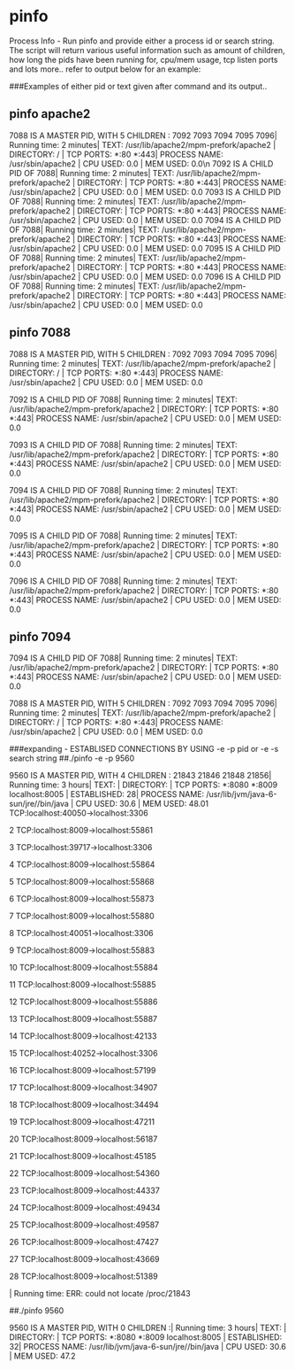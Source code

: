 pinfo
=====

Process Info - Run pinfo and provide either a process id or search string. The script will return various useful information
such as amount of children, how long the pids have been running for, cpu/mem usage, tcp listen ports and lots more.. refer to output below for an example:



###Examples of either pid or text given after command and its output..


## pinfo  apache2


7088 IS A MASTER PID, WITH 5 CHILDREN : 7092 7093 7094 7095 7096| Running time: 2 minutes| TEXT: /usr/lib/apache2/mpm-prefork/apache2 | DIRECTORY: / | TCP PORTS: *:80 *:443| PROCESS NAME: /usr/sbin/apache2 | CPU USED: 0.0 | MEM USED: 0.0\n
7092 IS A CHILD PID OF 7088| Running time: 2 minutes| TEXT: /usr/lib/apache2/mpm-prefork/apache2 | DIRECTORY: | TCP PORTS: *:80 *:443| PROCESS NAME: /usr/sbin/apache2 | CPU USED: 0.0 | MEM USED: 0.0
7093 IS A CHILD PID OF 7088| Running time: 2 minutes| TEXT: /usr/lib/apache2/mpm-prefork/apache2 | DIRECTORY: | TCP PORTS: *:80 *:443| PROCESS NAME: /usr/sbin/apache2 | CPU USED: 0.0 | MEM USED: 0.0
7094 IS A CHILD PID OF 7088| Running time: 2 minutes| TEXT: /usr/lib/apache2/mpm-prefork/apache2 | DIRECTORY: | TCP PORTS: *:80 *:443| PROCESS NAME: /usr/sbin/apache2 | CPU USED: 0.0 | MEM USED: 0.0
7095 IS A CHILD PID OF 7088| Running time: 2 minutes| TEXT: /usr/lib/apache2/mpm-prefork/apache2 | DIRECTORY: | TCP PORTS: *:80 *:443| PROCESS NAME: /usr/sbin/apache2 | CPU USED: 0.0 | MEM USED: 0.0
7096 IS A CHILD PID OF 7088| Running time: 2 minutes| TEXT: /usr/lib/apache2/mpm-prefork/apache2 | DIRECTORY: | TCP PORTS: *:80 *:443| PROCESS NAME: /usr/sbin/apache2 | CPU USED: 0.0 | MEM USED: 0.0



## pinfo  7088




7088 IS A MASTER PID, WITH 5 CHILDREN : 7092 7093 7094 7095 7096| Running time: 2 minutes| TEXT: /usr/lib/apache2/mpm-prefork/apache2 | DIRECTORY: / | TCP PORTS: *:80 *:443| PROCESS NAME: /usr/sbin/apache2 | CPU USED: 0.0 | MEM USED: 0.0

7092 IS A CHILD PID OF 7088| Running time: 2 minutes| TEXT: /usr/lib/apache2/mpm-prefork/apache2 | DIRECTORY: | TCP PORTS: *:80 *:443| PROCESS NAME: /usr/sbin/apache2 | CPU USED: 0.0 | MEM USED: 0.0

7093 IS A CHILD PID OF 7088| Running time: 2 minutes| TEXT: /usr/lib/apache2/mpm-prefork/apache2 | DIRECTORY: | TCP PORTS: *:80 *:443| PROCESS NAME: /usr/sbin/apache2 | CPU USED: 0.0 | MEM USED: 0.0

7094 IS A CHILD PID OF 7088| Running time: 2 minutes| TEXT: /usr/lib/apache2/mpm-prefork/apache2 | DIRECTORY: | TCP PORTS: *:80 *:443| PROCESS NAME: /usr/sbin/apache2 | CPU USED: 0.0 | MEM USED: 0.0

7095 IS A CHILD PID OF 7088| Running time: 2 minutes| TEXT: /usr/lib/apache2/mpm-prefork/apache2 | DIRECTORY: | TCP PORTS: *:80 *:443| PROCESS NAME: /usr/sbin/apache2 | CPU USED: 0.0 | MEM USED: 0.0

7096 IS A CHILD PID OF 7088| Running time: 2 minutes| TEXT: /usr/lib/apache2/mpm-prefork/apache2 | DIRECTORY: | TCP PORTS: *:80 *:443| PROCESS NAME: /usr/sbin/apache2 | CPU USED: 0.0 | MEM USED: 0.0



## pinfo  7094




7094 IS A CHILD PID OF 7088| Running time: 2 minutes| TEXT: /usr/lib/apache2/mpm-prefork/apache2 | DIRECTORY: | TCP PORTS: *:80 *:443| PROCESS NAME: /usr/sbin/apache2 | CPU USED: 0.0 | MEM USED: 0.0

7088 IS A MASTER PID, WITH 5 CHILDREN : 7092 7093 7094 7095 7096| Running time: 2 minutes| TEXT: /usr/lib/apache2/mpm-prefork/apache2 | DIRECTORY: / | TCP PORTS: *:80 *:443| PROCESS NAME: /usr/sbin/apache2 | CPU USED: 0.0 | MEM USED: 0.0



###expanding - ESTABLISED CONNECTIONS BY USING -e -p pid or -e -s search string
##./pinfo -e  -p 9560




9560 IS A MASTER PID, WITH 4 CHILDREN : 21843 21846 21848 21856| Running time: 3 hours| TEXT: | DIRECTORY: | TCP PORTS: *:8080 *:8009 localhost:8005 | ESTABLISHED: 28| PROCESS NAME: /usr/lib/jvm/java-6-sun/jre//bin/java | CPU USED: 30.6 | MEM USED: 48.01 TCP:localhost:40050->localhost:3306

2 TCP:localhost:8009->localhost:55861

3 TCP:localhost:39717->localhost:3306

4 TCP:localhost:8009->localhost:55864

5 TCP:localhost:8009->localhost:55868

6 TCP:localhost:8009->localhost:55873

7 TCP:localhost:8009->localhost:55880

8 TCP:localhost:40051->localhost:3306

9 TCP:localhost:8009->localhost:55883

10 TCP:localhost:8009->localhost:55884

11 TCP:localhost:8009->localhost:55885

12 TCP:localhost:8009->localhost:55886

13 TCP:localhost:8009->localhost:55887

14 TCP:localhost:8009->localhost:42133

15 TCP:localhost:40252->localhost:3306

16 TCP:localhost:8009->localhost:57199

17 TCP:localhost:8009->localhost:34907

18 TCP:localhost:8009->localhost:34494

19 TCP:localhost:8009->localhost:47211

20 TCP:localhost:8009->localhost:56187

21 TCP:localhost:8009->localhost:45185

22 TCP:localhost:8009->localhost:54360

23 TCP:localhost:8009->localhost:44337

24 TCP:localhost:8009->localhost:49434

25 TCP:localhost:8009->localhost:49587

26 TCP:localhost:8009->localhost:47427

27 TCP:localhost:8009->localhost:43669

28 TCP:localhost:8009->localhost:51389

| Running time: ERR: could not locate /proc/21843



##./pinfo 9560




9560 IS A MASTER PID, WITH 0 CHILDREN :| Running time: 3 hours| TEXT: | DIRECTORY: | TCP PORTS: *:8080 *:8009 localhost:8005 | ESTABLISHED: 32| PROCESS NAME: /usr/lib/jvm/java-6-sun/jre//bin/java | CPU USED: 30.6 | MEM USED: 47.2

